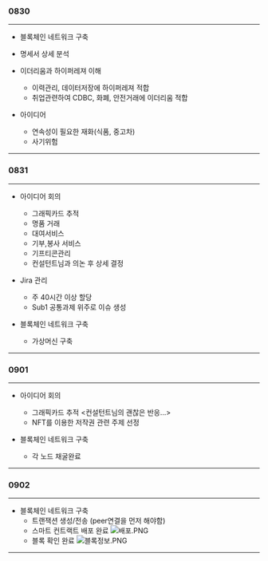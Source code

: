
### 0830
-------------------------------------
- 블록체인 네트워크 구축
 - 명세서 상세 분석

- 이더리움과 하이퍼레져 이해
   - 이력관리, 데이터저장에 하이퍼레져 적합
   - 취업관련하여 CDBC, 화폐, 안전거래에 이더리움 적합


- 아이디어
   - 연속성이 필요한 재화(식품, 중고차)
   - 사기위험
-------------------------------------

### 0831
-------------------------------------
- 아이디어 회의
  - 그래픽카드 추적
  - 명품 거래
  - 대여서비스
  - 기부,봉사 서비스
  - 기프티콘관리
  - 컨설턴트님과 의논 후 상세 결정

- Jira 관리
  - 주 40시간 이상 할당
  - Sub1 공통과제 위주로 이슈 생성

- 블록체인 네트워크 구축
  - 가상머신 구축
-------------------------------------

### 0901
-------------------------------------
- 아이디어 회의
  - 그래픽카드 추적 <컨설턴트님의 괜찮은 반응...>
  - NFT를 이용한 저작권 관련 주제 선정

- 블록체인 네트워크 구축
  - 각 노드 채굴완료
-------------------------------------

### 0902
-------------------------------------

- 블록체인 네트워크 구축
  - 트랜잭션 생성/전송 (peer연결을 먼저 해야함)
  - 스마트 컨트랙트 배포 완료
  ![배포.PNG](./배포.PNG)
  - 블록 확인 완료
  ![블록정보.PNG](./블록정보.PNG)
-------------------------------------
